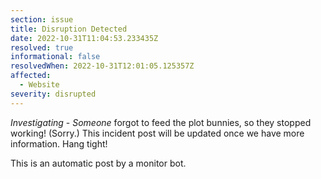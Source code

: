 ```yaml
---
section: issue
title: Disruption Detected
date: 2022-10-31T11:04:53.233435Z
resolved: true
informational: false
resolvedWhen: 2022-10-31T12:01:05.125357Z
affected:
  - Website
severity: disrupted
---
```

*Investigating* - _Someone_ forgot to feed the plot bunnies, so they stopped working! (Sorry.) This incident post will be updated once we have more information. Hang tight!

This is an automatic post by a monitor bot.
        